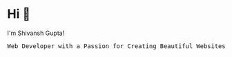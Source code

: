 # Hi 👋
I'm Shivansh Gupta!
<pre>Web Developer with a Passion for Creating Beautiful Websites.</pre>
